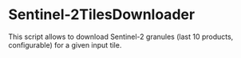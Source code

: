 # Sentinel-2TilesDownloader
This script allows to download Sentinel-2 granules (last 10 products, configurable) for a given input tile.

